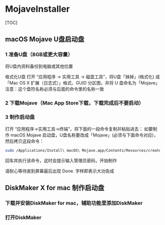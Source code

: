 # MojaveInstaller

[TOC]

## macOS Mojave U盘启动盘

### 1 准备U盘（8GB或更大容量）

将U盘内资料备份到电脑或其他位置

格式化U盘
打开 “应用程序 → 实用工具 → 磁盘工具”，将U盘「抹掉」(格式化) 成「Mac OS X 扩展（日志式）」格式、GUID 分区图，并将 U 盘命名为「Mojave」
注意：这个盘符名称必须与后面的命令里的名称一致

### 2 下载Mojave（Mac App Store下载，下载完成后不要启动）

### 3 制作启动盘

打开 “应用程序→实用工具→终端”，将下面的一段命令复制并粘贴进去：
如要制作 macOS Mojave 启动盘，U盘名称要改成「Mojave」(必须与下面命令对应)，然后拷贝这段命令：
```bash
sudo /Applications/Install\ macOS\ Mojave.app/Contents/Resources/createinstallmedia --volume /Volumes/Mojave /Applications/Install\ macOS\ Mojave.app --nointeraction
```

回车并执行该命令，这时会提示输入管理员密码，开始制作

请耐心等待直到屏幕最后出现 Done. 字样即表示大功告成

## DiskMaker X for mac 制作启动盘

### 下载并安装DiskMaker for mac，辅助功能里添加DiskMaker

### 打开DiskMaker







